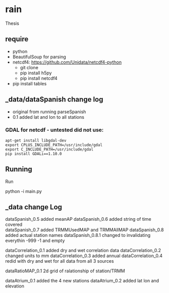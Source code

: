 # rain

Thesis

## require 
* python
* BeautifulSoup for parsing
* netcdf4: https://github.com/Unidata/netcdf4-python
    * git clone 
    * pip install h5py
    * pip install netcdf4
* pip install tables


## _data/dataSpanish change log
* original from running parseSpanish
* 0.1 added lat and lon to all stations 


### GDAL for netcdf - untested did not use:
```
apt-get install libgdal-dev
export CPLUS_INCLUDE_PATH=/usr/include/gdal
export C_INCLUDE_PATH=/usr/include/gdal
pip install GDALi==1.10.0
```

## Running 

Run 


python -i main.py

## _data change Log

dataSpanish_0.5 added meanAP
dataSpanish_0.6 added string of time covered  
dataSpanish_0.7 added TRMMUsedMAP and TRMMAllMAP 
dataSpanish_0.8 added actual station names 
dataSpanish_0.8.1 changed to invalidating everythin -999 -1 and empty



dataCorrelation_0.1 added dry and wet correlation data
dataCorrelation_0.2 changed units to mm
dataCorrelation_0.3 added annual
dataCorrelation_0.4 redid with dry and wet for all data from all 3 sources 



dataRatioMAP_0.1 2d grid of ralationship of station/TRMM


dataAtrium_0.1 added the 4 new stations 
dataAtrium_0.2 added lat lon and elevation 


